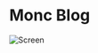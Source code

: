 # Monc Blog

![Screen](https://user-images.githubusercontent.com/44488666/94481198-913f4e00-0201-11eb-9150-5c567bf25641.png)
